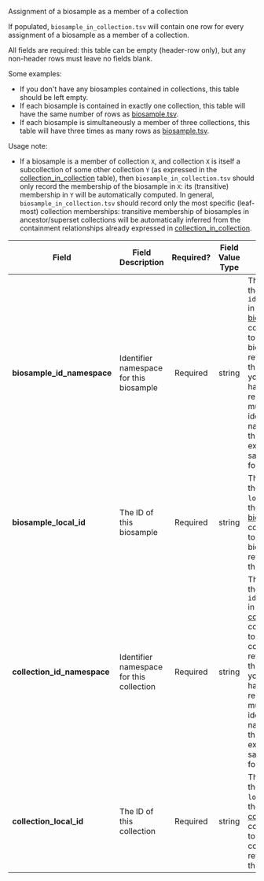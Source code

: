 Assignment of a biosample as a member of a collection

If populated, `biosample_in_collection.tsv` will contain one row for every assignment of a biosample as a member of a collection.

All fields are required: this table can be empty (header-row only), but any non-header rows must leave no fields blank.

Some examples:   
- If you don't have any biosamples contained in collections, this table should be left empty.
- If each biosample is contained in exactly one collection, this table will have the same number of rows as [biosample.tsv](./TableInfo:-biosample.tsv).
- If each biosample is simultaneously a member of three collections, this table will have three times as many rows as [biosample.tsv](./TableInfo:-biosample.tsv).

Usage note:
- If a biosample is a member of collection `X`, and collection `X` is itself a subcollection of some other collection `Y` (as expressed in the [collection_in_collection](./TableInfo:-collection_in_collection.tsv) table), then `biosample_in_collection.tsv` should only record the membership of the biosample in `X`: its (transitive) membership in `Y` will be automatically computed. In general, `biosample_in_collection.tsv` should record only the most specific (leaf-most) collection memberships: transitive membership of biosamples in ancestor/superset collections will be automatically inferred from the containment relationships already expressed in [collection_in_collection](./TableInfo:-collection_in_collection.tsv).


Field | Field Description | Required? | Field Value Type | Extra Info 
------|-------------------|:-----------:|:-------------:|------------
**biosample_id_namespace** | Identifier namespace for this biosample  | Required | string | This will be the value of `id_namespace` in the row in [biosample.tsv](./TableInfo:-biosample.tsv) corresponding to the biosample referenced in this row. If your program has not registered multiple CFDE identifier namnespaces, this will be exactly the same value for all rows.
**biosample_local_id** | The ID of this biosample | Required | string | This will be the value of `local_id` in the row in [biosample.tsv](./TableInfo:-biosample.tsv) corresponding to the biosample referenced in this row.
**collection_id_namespace** | Identifier namespace for this collection | Required | string | This will be the value of `id_namespace` in the row in [collection.tsv](./TableInfo:-collection.tsv) corresponding to the collection referenced in this row. If your program has not registered multiple CFDE identifier namespaces, this will be exactly the same value for all rows.
**collection_local_id** | The ID of this collection | Required | string | This will be the value of `local_id` in the row in [collection.tsv](./TableInfo:-collection.tsv) corresponding to the collection referenced in this row.
